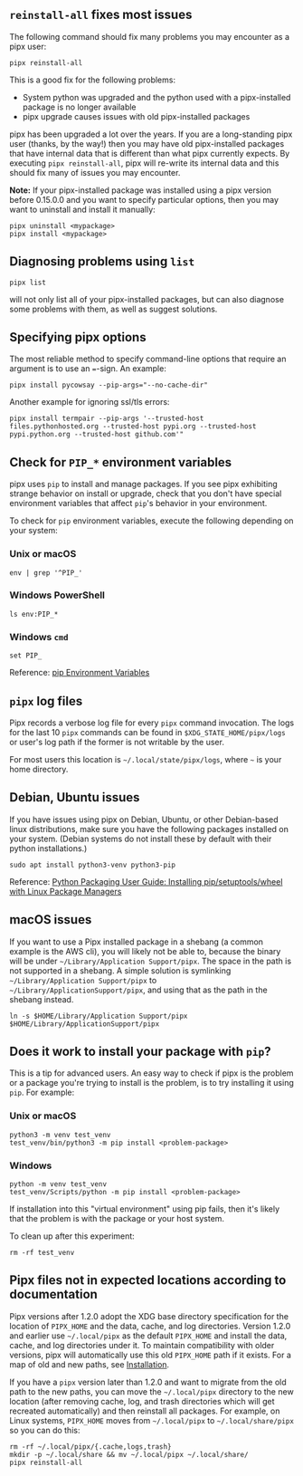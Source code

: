 ## `reinstall-all` fixes most issues

The following command should fix many problems you may encounter as a pipx user:

```
pipx reinstall-all
```

This is a good fix for the following problems:

- System python was upgraded and the python used with a pipx-installed package is no longer available
- pipx upgrade causes issues with old pipx-installed packages

pipx has been upgraded a lot over the years. If you are a long-standing pipx user (thanks, by the way!) then you may
have old pipx-installed packages that have internal data that is different than what pipx currently expects. By
executing `pipx reinstall-all`, pipx will re-write its internal data and this should fix many of issues you may
encounter.

**Note:** If your pipx-installed package was installed using a pipx version before 0.15.0.0 and you want to specify
particular options, then you may want to uninstall and install it manually:

```
pipx uninstall <mypackage>
pipx install <mypackage>
```

## Diagnosing problems using `list`

```
pipx list
```

will not only list all of your pipx-installed packages, but can also diagnose some problems with them, as well as
suggest solutions.

## Specifying pipx options

The most reliable method to specify command-line options that require an argument is to use an `=`-sign. An example:

```
pipx install pycowsay --pip-args="--no-cache-dir"
```

Another example for ignoring ssl/tls errors:

```
pipx install termpair --pip-args '--trusted-host files.pythonhosted.org --trusted-host pypi.org --trusted-host pypi.python.org --trusted-host github.com'"
```

## Check for `PIP_*` environment variables

pipx uses `pip` to install and manage packages. If you see pipx exhibiting strange behavior on install or upgrade, check
that you don't have special environment variables that affect `pip`'s behavior in your environment.

To check for `pip` environment variables, execute the following depending on your system:

### Unix or macOS

```
env | grep '^PIP_'
```

### Windows PowerShell

```
ls env:PIP_*
```

### Windows `cmd`

```
set PIP_
```

Reference: [pip Environment Variables](https://pip.pypa.io/en/stable/user_guide/#environment-variables)

## `pipx` log files

Pipx records a verbose log file for every `pipx` command invocation. The logs for the last 10 `pipx` commands can be
found in `$XDG_STATE_HOME/pipx/logs` or user's log path if the former is not writable by the user.

For most users this location is `~/.local/state/pipx/logs`, where `~` is your home directory.

## Debian, Ubuntu issues

If you have issues using pipx on Debian, Ubuntu, or other Debian-based linux distributions, make sure you have the
following packages installed on your system. (Debian systems do not install these by default with their python
installations.)

```
sudo apt install python3-venv python3-pip
```

Reference:
[Python Packaging User Guide: Installing pip/setuptools/wheel with Linux Package Managers](https://packaging.python.org/guides/installing-using-linux-tools)

## macOS issues

If you want to use a Pipx installed package in a shebang (a common example is the AWS cli),
you will likely not be able to, because the binary will be under `~/Library/Application Support/pipx`.
The space in the path is not supported in a shebang. A simple solution is symlinking
`~/Library/Application Support/pipx` to `~/Library/ApplicationSupport/pipx`, and using that as the
path in the shebang instead.

```
ln -s $HOME/Library/Application Support/pipx $HOME/Library/ApplicationSupport/pipx
```

## Does it work to install your package with `pip`?

This is a tip for advanced users. An easy way to check if pipx is the problem or a package you're trying to install is
the problem, is to try installing it using `pip`. For example:

### Unix or macOS

```
python3 -m venv test_venv
test_venv/bin/python3 -m pip install <problem-package>
```

### Windows

```
python -m venv test_venv
test_venv/Scripts/python -m pip install <problem-package>
```

If installation into this "virtual environment" using pip fails, then it's likely that the problem is with the package
or your host system.

To clean up after this experiment:

```
rm -rf test_venv
```

## Pipx files not in expected locations according to documentation

Pipx versions after 1.2.0 adopt the XDG base directory specification for the location of `PIPX_HOME` and the data,
cache, and log directories. Version 1.2.0 and earlier use `~/.local/pipx` as the default `PIPX_HOME` and install the
data, cache, and log directories under it. To maintain compatibility with older versions, pipx will automatically use
this old `PIPX_HOME` path if it exists. For a map of old and new paths, see
[Installation](installation.md#installation-options).

If you have a `pipx` version later than 1.2.0 and want to migrate from the old path to the new paths, you can move the
`~/.local/pipx` directory to the new location (after removing cache, log, and trash directories which will get recreated
automatically) and then reinstall all packages. For example, on Linux systems, `PIPX_HOME` moves from `~/.local/pipx` to
`~/.local/share/pipx` so you can do this:

```
rm -rf ~/.local/pipx/{.cache,logs,trash}
mkdir -p ~/.local/share && mv ~/.local/pipx ~/.local/share/
pipx reinstall-all
```
